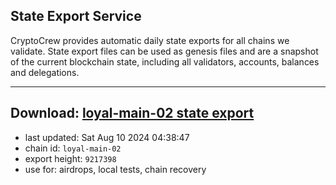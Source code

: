 ## State Export Service
CryptoCrew provides automatic daily state exports for all chains we validate. State export files can be used as genesis files and are a snapshot of the current blockchain state, including all validators, accounts, balances and delegations.

---
**Download: [loyal-main-02 state export](https://dl-eu2.ccvalidators.com/SERVICE/loyal/loyal-main-02_export_9217398.json)**
---

- last updated: Sat Aug 10 2024 04:38:47
- chain id: `loyal-main-02`
- export height: `9217398`
- use for: airdrops, local tests, chain recovery
